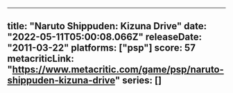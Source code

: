 
---
title: "Naruto Shippuden: Kizuna Drive"
date: "2022-05-11T05:00:08.066Z"
releaseDate: "2011-03-22"
platforms: ["psp"]
score: 57
metacriticLink: "https://www.metacritic.com/game/psp/naruto-shippuden-kizuna-drive"
series: []
---

